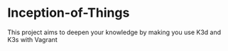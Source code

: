 # Inception-of-Things
This project aims to deepen your knowledge by making you use K3d and K3s with Vagrant
